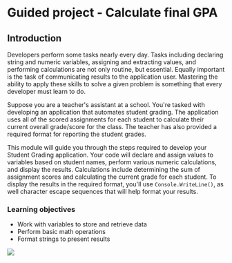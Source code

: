 # Guided project - Calculate final GPA

## Introduction

Developers perform some tasks nearly every day. Tasks including declaring string
and numeric variables, assigning and extracting values, and performing calculations are not only routine, but essential. Equally important is the task of communicating results to the application user. Mastering the ability to apply these skills to solve a given problem is something that every developer must learn to do.

Suppose you are a teacher's assistant at a school. You're tasked with developing an application that automates student grading. The application uses all of the scored assignments for each student to calculate their current overall grade/score for the class. The teacher has also provided a required format for reporting the student grades.

This module will guide you through the steps required to develop your Student Grading application. Your code will declare and assign values to variables based on student names, perform various numeric calculations, and display the results. Calculations include determining the sum of assignment scores and calculating the current grade for each student. To display the results in the required format, you'll use `Console.WriteLine()`, as well character escape sequences that will help format your results.

### Learning objectives

- Work with variables to store and retrieve data
- Perform basic math operations
- Format strings to present results

![](../../imgs/learn.microsoft.com_en-us_training_modules_guided-project-calculate-final-gpa_8-summary(iPad%20Pro).png)
